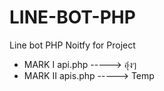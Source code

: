 # LINE-BOT-PHP
Line bot PHP
Noitfy for Project
- MARK I api.php -----> อุ๋งๆ
- MARK II apis.php -----> Temp
 
